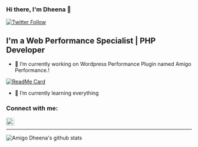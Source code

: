 ### Hi there, I'm Dheena 👋
[![Twitter Follow](https://img.shields.io/twitter/follow/amigodheena?color=1DA1F2&logo=twitter&style=for-the-badge)](https://twitter.com/intent/follow?original_referer=https%3A%2F%2Fgithub.com%2AmigoDheena&screen_name=Amigodheena)

## I'm a Web Performance Specialist | PHP Developer

- 🔭 I’m currently working on Wordpress Performance Plugin named Amigo Performance.!

[![ReadMe Card](https://github-readme-stats.vercel.app/api/pin/?username=AmigoDheena&repo=Amigo-Performance&theme=light)](https://github.com/AmigoDheena/Amigo-Performance)


- 🌱 I’m currently learning everything 

### Connect with me:

[<img align="left" alt="fredwuz | Twitter" width="22px" src="https://cdn.jsdelivr.net/npm/simple-icons@v3/icons/twitter.svg" />][twitter]


<br />

---
![Amigo Dheena's github stats](https://github-readme-stats.vercel.app/api?username=AmigoDheena&show_icons=true&theme=nightowl)



[twitter]: https://twitter.com/amigodheena

